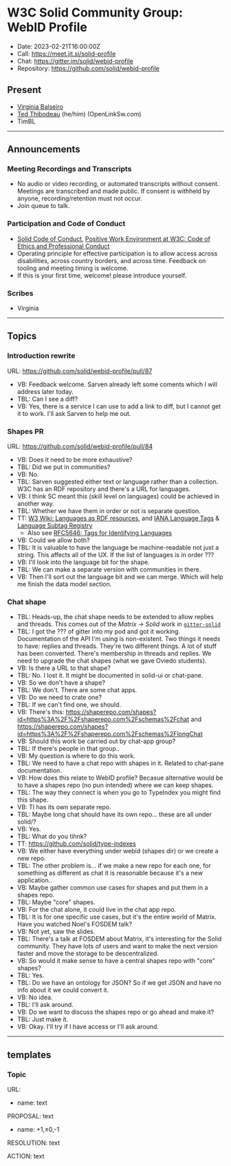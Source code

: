 # W3C Solid Community Group: WebID Profile

* Date: 2023-02-21T16:00:00Z
* Call: <https://meet.jit.si/solid-profile>
* Chat: <https://gitter.im/solid/webid-profile>
* Repository: <https://github.com/solid/webid-profile>

## Present

* [Virginia Balseiro](https://virginiabalseiro.com/#me)
* [Ted Thibodeau](https://github.com/TallTed/) (he/him) (OpenLinkSw.com)
* TimBL

---

## Announcements

### Meeting Recordings and Transcripts

* No audio or video recording, or automated transcripts without consent. Meetings are transcribed and made public. If consent is withheld by anyone, recording/retention must not occur.
* Join queue to talk.

### Participation and Code of Conduct

* [Solid Code of Conduct](https://github.com/solid/process/blob/main/code-of-conduct.md), [Positive Work Environment at W3C: Code of Ethics and Professional Conduct](https://www.w3.org/Consortium/cepc/)
* Operating principle for effective participation is to allow access across disabilities, across country borders, and across time. Feedback on tooling and meeting timing is welcome.
* If this is your first time, welcome! please introduce yourself.

### Scribes

* Virginia

---

## Topics

### Introduction rewrite

URL: <https://github.com/solid/webid-profile/pull/87>

* VB: Feedback welcome. Sarven already left some coments which I will address later today.
* TBL: Can I see a diff?
* VB: Yes, there is a service I can use to add a link to diff, but I cannot get it to work. I'll ask Sarven to help me out.

### Shapes PR

URL: <https://github.com/solid/webid-profile/pull/84>

* VB: Does it need to be more exhaustive?
* TBL: Did we put in communities?
* VB: No.
* TBL: Sarven suggested either text or language rather than a collection. W3C has an RDF repository and there's a URL for languages.
* VB: I think SC meant this (skill level on languages) could be achieved in another way.
* TBL: Whether we have them in order or not is separate question.
* TT: [W3 Wiki: Languages as RDF resources](https://www.w3.org/wiki/Languages_as_RDF_Resources), and [IANA Language Tags](https://www.iana.org/assignments/language-tags/language-tags.xhtml#language-tags-1) & [Language Subtag Registry](https://www.iana.org/assignments/language-subtag-registry/language-subtag-registry)
  * Also see [RFC5646: Tags for Identifying Languages](https://www.rfc-editor.org/rfc/rfc5646.html)
* VB: Could we allow both?
* TBL: It is valuable to have the language be machine-readable not just a string. This affects all of the UX. If the list of languages is in order ???
* VB: I'll look into the language bit for the shape.
* TBL: We can make a separate version with communities in there.
* VB: Then I'll sort out the language bit and we can merge. Which will help me finish the data model section.

### Chat shape

* TBL: Heads-up, the chat shape needs to be extended to allow replies and threads. This comes out of the *Matrix → Solid* work in [`gitter-solid`](https://github.com/solid-contrib/gitter-solid)
* TBL: I got the ??? of gitter into my pod and got it working. Documentation of the API I'm using is non-existent. Two things it needs to have: replies and threads. They're two different things. A lot of stuff has been converted. There's membership in threads and replies. We need to upgrade the chat shapes (what we gave Oviedo students).
* VB: Is there a URL to that shape?
* TBL: No. I lost it. It might be documented in solid-ui or chat-pane.
* VB: So we don't have a shape?
* TBL: We don't. There are some chat apps.
* VB: Do we need to crate one?
* TBL: If we can't find one, we should.
* VB: There's this: <https://shaperepo.com/shapes?id=https%3A%2F%2Fshaperepo.com%2Fschemas%2Fchat> and <https://shaperepo.com/shapes?id=https%3A%2F%2Fshaperepo.com%2Fschemas%2FlongChat>
* VB: Should this work be carried out by chat-app group?
* TBL: If there's people in that group..
* VB: My question is where to do this work.
* TBL: We need to have a chat repo with shapes in it. Related to chat-pane documentation.
* VB: How does this relate to WebID profile? Becasue alternative would be to have a shapes repo (no pun intended) where we can keep shapes.
* TBL: The way they connect is when you go to TypeIndex you might find this shape.
* VB: TI has its own separate repo.
* TBL: Maybe long chat should have its own repo... these are all under solid/?
* VB: Yes.
* TBL: What do you tihnk?
* TT: <https://github.com/solid/type-indexes>
* VB: We either have everything under webid (shapes dir) or we create a new repo.
* TBL: The other problem is... if we make a new repo for each one, for something as different as chat it is reasonable because it's a new application..
* VB: Maybe gather common use cases for shapes and put them in a shapes repo.
* TBL: Maybe "core" shapes.
* VB: For the chat alone, it could live in the chat app repo.
* TBL: It is for one specific use cases, but it's the entire world of Matrix. Have you watched Noel's FOSDEM talk?
* VB: Not yet, saw the slides.
* TBL: There's a talk at FOSDEM about Matrix, it's interesting for the Solid community. They have lots of users and want to make the next version faster and move the storage to be descentralized.
* VB: So would it make sense to have a central shapes repo with "core" shapes?
* TBL: Yes.
* TBL: Do we have an ontology for JSON? So if we get JSON and have no info about it we could convert it.
* VB: No idea.
* TBL: I'll ask around.
* VB: Do we want to discuss the shapes repo or go ahead and make it?
* TBL: Just make it.
* VB: Okay. I'll try if I have access or I'll ask around.

---

## templates

### Topic

URL:

* name: text

PROPOSAL: text

* name: +1,±0,-1

RESOLUTION: text

ACTION: text
